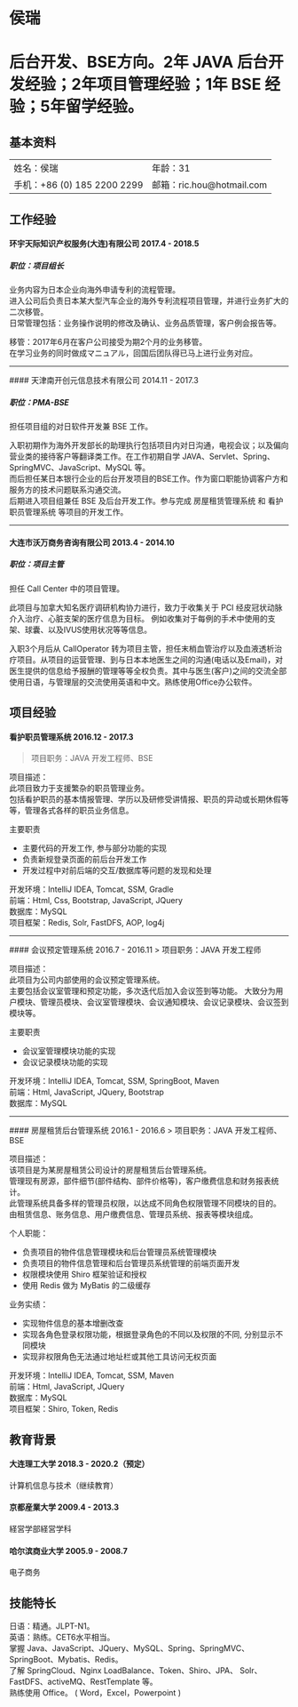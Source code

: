 <html>
<h1>侯瑞<h1>
<div style="width: 120px; position: absolute; right: 29%; top: 9%">
<!-- <img src="https://s1.ax1x.com/2018/11/12/iLoBcQ.md.jpg" border="0" /> -->
</div>

</html>

后台开发、BSE方向。2年 JAVA 后台开发经验；2年项目管理经验；1年 BSE 经验；5年留学经验。<br>


## 基本资料
<html>
<table style="border: 0;">
    <tr>
        <td>姓名：侯瑞</td>
        <td>年龄：31</td>
    </tr>
    <tr>
        <td>手机：+86 (0) 185 2200 2299</td>
        <td>邮箱：ric.hou@hotmail.com</td>
    </tr>
</table>
</html>

## 工作经验

#### 环宇天际知识产权服务(大连)有限公司 2017.4 - 2018.5

##### 职位：项目组长
业务内容为日本企业向海外申请专利的流程管理。<br>
进入公司后负责日本某大型汽车企业的海外专利流程项目管理，并进行业务扩大的二次移管。<br>
日常管理包括：业务操作说明的修改及确认、业务品质管理，客户例会报告等。<br>

移管：2017年6月在客户公司接受为期2个月的业务移管。<br>
在学习业务的同时做成マニュアル，回国后团队得已马上进行业务对应。<br>
<hr>
#### 天津南开创元信息技术有限公司 2014.11 - 2017.3

##### 职位：PMA-BSE
担任项目组的对日软件开发兼 BSE 工作。<br>

入职初期作为海外开发部长的助理执行包括项目内对日沟通，电视会议；以及偏向营业类的接待客户等翻译类工作。在工作初期自学 JAVA、Servlet、Spring、SpringMVC、JavaScript、MySQL 等。 <br>
而后担任某日本银行企业的后台开发项目的BSE工作。作为窗口职能协调客户方和服务方的技术问题联系沟通交流。 <br>
后期进入项目组兼任 BSE 及后台开发工作。参与完成 房屋租赁管理系统 和 看护职员管理系统 等项目的开发工作。 <br>
<hr>

#### 大连市沃万商务咨询有限公司 2013.4 - 2014.10

##### 职位：项目主管
  担任 Call Center 中的项目管理。<br>

  此项目与加拿大知名医疗调研机构协力进行，致力于收集关于 PCI 经皮冠状动脉介入治疗、心脏支架的医疗信息为目标。
  例如收集对于每例的手术中使用的支架、球囊、以及IVUS使用状况等等信息。 <br>

  入职3个月后从 CallOperator 转为项目主管，担任末梢血管治疗以及血液透析治疗项目。从项目的运营管理、到与日本本地医生之间的沟通(电话以及Email)，对医生提供的信息给予报酬的管理等等全权负责。其中与医生(客户)之间的交流全部使用日语，与管理层的交流使用英语和中文。熟练使用Office办公软件。 <br>



## 项目经验

#### 看护职员管理系统 2016.12 - 2017.3
> 项目职务：JAVA 开发工程师、BSE

项目描述：<br>
此项目致力于支援繁杂的职员管理业务。<br>
包括看护职员的基本情报管理、学历以及研修受讲情报、职员的异动或长期休假等等，管理各式各样的职员业务信息。<br>

主要职责
- 主要代码的开发工作, 参与部分功能的实现
- 负责新规登录页面的前后台开发工作
- 开发过程中对前后端的交互/数据库等问题的发现和处理

开发环境：IntelliJ IDEA, Tomcat, SSM, Gradle <br>
前端：Html, Css, Bootstrap, JavaScript, JQuery <br>
数据库：MySQL <br>
项目框架：Redis, Solr, FastDFS, AOP, log4j <br>

<hr>
#### 会议预定管理系统 2016.7 - 2016.11
> 项目职务：JAVA 开发工程师

项目描述：<br>
此项目为公司内部使用的会议预定管理系统。<br>
主要包括会议室管理和预定功能，多次迭代后加入会议签到等功能。
大致分为用户模块、管理员模块、会议室管理模块、会议通知模块、会议记录模块、会议签到模块等。

主要职责
- 会议室管理模块功能的实现
- 会议记录模块功能的实现

开发环境：IntelliJ IDEA, Tomcat, SSM, SpringBoot, Maven <br>
前端：Html, JavaScript, JQuery, Bootstrap <br>
数据库：MySQL <br>

<hr>
#### 房屋租赁后台管理系统 2016.1 - 2016.6
> 项目职务：JAVA 开发工程师、BSE

项目描述：<br>
该项目是为某房屋租赁公司设计的房屋租赁后台管理系统。 <br>
管理现有房源，部件细节(部件结构、部件价格等)，客户缴费信息和财务报表统计。 <br>
此管理系统具备多样的管理员权限，以达成不同角色权限管理不同模块的目的。 <br>
由租赁信息、账务信息、用户缴费信息、管理员系统、报表等模块组成。 <br>

个人职能：
 - 负责项目的物件信息管理模块和后台管理员系统管理模块
 - 负责项目的物件信息管理和后台管理员系统管理的前端页面开发
 - 权限模块使用 Shiro 框架验证和授权
 - 使用 Redis 做为 MyBatis 的二级缓存

业务实绩：
 - 实现物件信息的基本增删改查
 - 实现各角色登录权限功能，根据登录角色的不同以及权限的不同, 分别显示不同模块
 - 实现非权限角色无法通过地址栏或其他工具访问无权页面

开发环境：IntelliJ IDEA, Tomcat, SSM, Maven <br>
前端：Html, JavaScript, JQuery <br>
数据库：MySQL <br>
项目框架：Shiro, Token, Redis <br>

## 教育背景

#### 大连理工大学 2018.3 - 2020.2（预定）
计算机信息与技术（继续教育）
#### 京都産業大学 2009.4 - 2013.3
経営学部経営学科
#### 哈尔滨商业大学 2005.9 - 2008.7
电子商务

## 技能特长
日语：精通。JLPT-N1。 <br>
英语：熟练。CET6水平相当。 <br>
掌握 Java、JavaScript、JQuery、MySQL、Spring、SpringMVC、
SpringBoot、Mybatis、Redis。 <br>
了解 SpringCloud、Nginx LoadBalance、Token、Shiro、JPA、
Solr、FastDFS、activeMQ、RestTemplate 等。 <br>
熟练使用 Office。 ( Word，Excel，Powerpoint ) <br>
